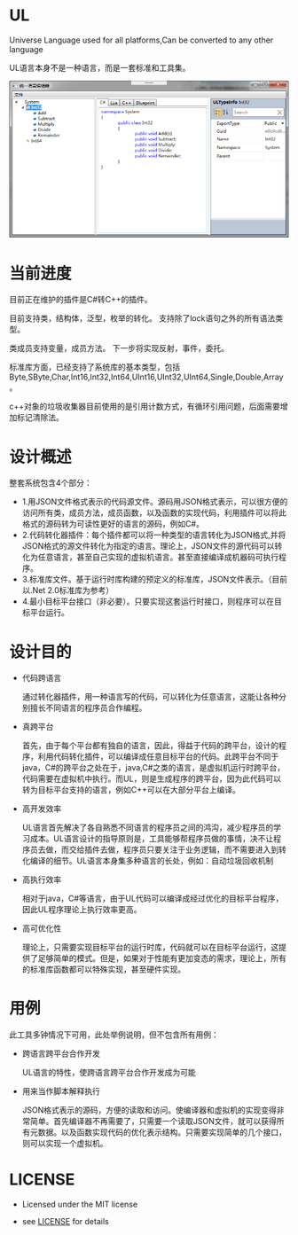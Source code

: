﻿# UL
Universe Language used for all platforms,Can be converted to any other language

UL语言本身不是一种语言，而是一套标准和工具集。

![编辑器预览](Documents/editor.png "编辑器预览")

# 当前进度

目前正在维护的插件是C#转C++的插件。

目前支持类，结构体，泛型，枚举的转化。
支持除了lock语句之外的所有语法类型。

类成员支持变量，成员方法。
下一步将实现反射，事件，委托。

标准库方面，已经支持了系统库的基本类型，包括Byte,SByte,Char,Int16,Int32,Int64,UInt16,UInt32,UInt64,Single,Double,Array。

c++对象的垃圾收集器目前使用的是引用计数方式，有循环引用问题，后面需要增加标记清除法。


# 设计概述
整套系统包含4个部分：
- 1.用JSON文件格式表示的代码源文件。源码用JSON格式表示，可以很方便的访问所有类，成员方法，成员函数，以及函数的实现代码，利用插件可以将此格式的源码转为可读性更好的语言的源码，例如C#。
- 2.代码转化器插件：每个插件都可以将一种类型的语言转化为JSON格式,并将JSON格式的源文件转化为指定的语言。理论上，JSON文件的源代码可以转化为任意语言，甚至自己实现的虚拟机语言。甚至直接编译成机器码可执行程序。
- 3.标准库文件。基于运行时库构建的预定义的标准库，JSON文件表示。（目前以.Net 2.0标准库为参考）
- 4.最小目标平台接口（非必要）。只要实现这套运行时接口，则程序可以在目标平台运行。

# 设计目的
- 代码跨语言

  通过转化器插件，用一种语言写的代码，可以转化为任意语言，这能让各种分别擅长不同语言的程序员合作编程。
- 真跨平台

  首先，由于每个平台都有独自的语言，因此，得益于代码的跨平台，设计的程序，利用代码转化插件，可以编译成任意目标平台的代码。此跨平台不同于java，C#的跨平台之处在于，java,C#之类的语言，是虚拟机运行时跨平台，代码需要在虚拟机中执行。而UL，则是生成程序的跨平台，因为此代码可以转为目标平台支持的语言，例如C++可以在大部分平台上编译。
- 高开发效率

  UL语言首先解决了各自熟悉不同语言的程序员之间的鸿沟，减少程序员的学习成本。UL语言设计的指导原则是，工具能够帮程序员做的事情，决不让程序员去做，而交给插件去做，程序员只要关注于业务逻辑，而不需要进入到转化编译的细节。UL语言本身集多种语言的长处，例如：自动垃圾回收机制
- 高执行效率

  相对于java，C#等语言，由于UL代码可以编译成经过优化的目标平台程序，因此UL程序理论上执行效率更高。
- 高可优化性

  理论上，只需要实现目标平台的运行时库，代码就可以在目标平台运行，这提供了足够简单的模式。但是，如果对于性能有更加变态的需求，理论上，所有的标准库函数都可以特殊实现，甚至硬件实现。

# 用例

此工具多钟情况下可用，此处举例说明，但不包含所有用例：

- 跨语言跨平台合作开发

  UL语言的特性，使跨语言跨平台合作开发成为可能
- 用来当作脚本解释执行

  JSON格式表示的源码，方便的读取和访问。使编译器和虚拟机的实现变得非常简单。首先编译器不再需要了，只需要一个读取JSON文件，就可以获得所有元数据。以及函数实现代码的优化表示结构。只需要实现简单的几个接口，则可以实现一个虚拟机。

# LICENSE
- Licensed under the MIT license

- see [LICENSE](https://github.com/xiongfang/UL/blob/master/LICENSE) for details
